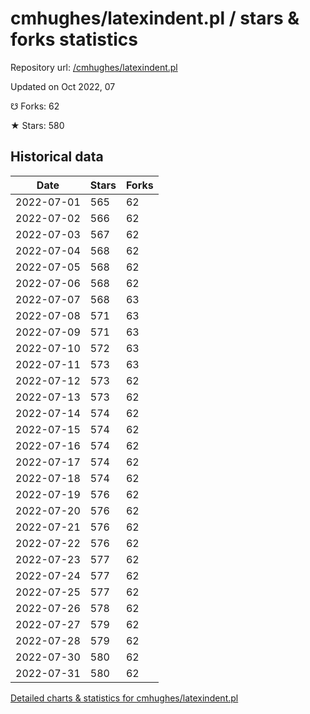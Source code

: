 # cmhughes/latexindent.pl / stars & forks statistics

Repository url: [/cmhughes/latexindent.pl](https://github.com/cmhughes/latexindent.pl)

Updated on Oct 2022, 07

☋ Forks: 62

★ Stars: 580

## Historical data
| Date | Stars | Forks |
|------|-------|-------|
| 2022-07-01 | 565 | 62 | 
| 2022-07-02 | 566 | 62 | 
| 2022-07-03 | 567 | 62 | 
| 2022-07-04 | 568 | 62 | 
| 2022-07-05 | 568 | 62 | 
| 2022-07-06 | 568 | 62 | 
| 2022-07-07 | 568 | 63 | 
| 2022-07-08 | 571 | 63 | 
| 2022-07-09 | 571 | 63 | 
| 2022-07-10 | 572 | 63 | 
| 2022-07-11 | 573 | 63 | 
| 2022-07-12 | 573 | 62 | 
| 2022-07-13 | 573 | 62 | 
| 2022-07-14 | 574 | 62 | 
| 2022-07-15 | 574 | 62 | 
| 2022-07-16 | 574 | 62 | 
| 2022-07-17 | 574 | 62 | 
| 2022-07-18 | 574 | 62 | 
| 2022-07-19 | 576 | 62 | 
| 2022-07-20 | 576 | 62 | 
| 2022-07-21 | 576 | 62 | 
| 2022-07-22 | 576 | 62 | 
| 2022-07-23 | 577 | 62 | 
| 2022-07-24 | 577 | 62 | 
| 2022-07-25 | 577 | 62 | 
| 2022-07-26 | 578 | 62 | 
| 2022-07-27 | 579 | 62 | 
| 2022-07-28 | 579 | 62 | 
| 2022-07-30 | 580 | 62 | 
| 2022-07-31 | 580 | 62 | 


[Detailed charts & statistics for cmhughes/latexindent.pl](https://reviewgithub.com/rep/cmhughes/latexindent.pl)
